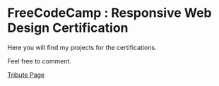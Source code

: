 # FreeCodeCamp : Responsive Web Design Certification

Here you will find my projects for the certifications.

Feel free to comment.

<a href="./TributePage/index.html">Tribute Page</a>